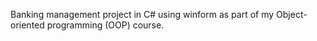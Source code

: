Banking management project in C# using winform as part of my 
Object-oriented programming (OOP) course.
